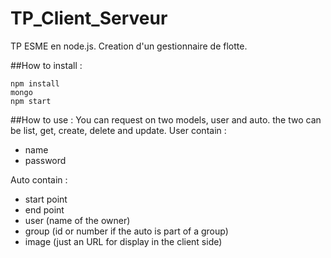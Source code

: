 # TP_Client_Serveur
TP ESME en node.js. Creation d'un gestionnaire de flotte. 

##How to install :
```
npm install
mongo
npm start
```

##How to use :
You can request on two models, user and auto.
the two can be list, get, create, delete and update.
User contain :
- name
- password

Auto contain :
- start point
- end point
- user (name of the owner)
- group (id or number if the auto is part of a group)
- image (just an URL for display in the client side)



